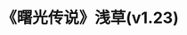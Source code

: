 ---
layout: default
title: 《曙光传说》浅草(v1.23)
meta: 浅草之章节。玩家将在新的地区展开新的冒险，第一个道馆，已经就绪！
source: http://tieba.baidu.com/p/2895829029
category: game-source
---